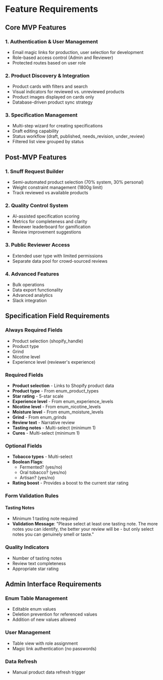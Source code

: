 # Feature Requirements

## Core MVP Features

### 1. Authentication & User Management
- Email magic links for production, user selection for development
- Role-based access control (Admin and Reviewer)
- Protected routes based on user role

### 2. Product Discovery & Integration
- Product cards with filters and search
- Visual indicators for reviewed vs. unreviewed products
- Product images displayed on cards only
- Database-driven product sync strategy

### 3. Specification Management
- Multi-step wizard for creating specifications
- Draft editing capability
- Status workflow (draft, published, needs_revision, under_review)
- Filtered list view grouped by status

## Post-MVP Features

### 1. Snuff Request Builder
- Semi-automated product selection (70% system, 30% personal)
- Weight constraint management (1800g limit)
- Track reviewed vs available products

### 2. Quality Control System
- AI-assisted specification scoring
- Metrics for completeness and clarity
- Reviewer leaderboard for gamification
- Review improvement suggestions

### 3. Public Reviewer Access
- Extended user type with limited permissions
- Separate data pool for crowd-sourced reviews

### 4. Advanced Features
- Bulk operations
- Data export functionality
- Advanced analytics
- Slack integration

## Specification Field Requirements

### Always Required Fields
- Product selection (shopify_handle)
- Product type
- Grind
- Nicotine level
- Experience level (reviewer's experience)

### Required Fields
- **Product selection** - Links to Shopify product data
- **Product type** - From enum_product_types
- **Star rating** - 5-star scale
- **Experience level** - From enum_experience_levels
- **Nicotine level** - From enum_nicotine_levels
- **Moisture level** - From enum_moisture_levels
- **Grind** - From enum_grinds
- **Review text** - Narrative review
- **Tasting notes** - Multi-select (minimum 1)
- **Cures** - Multi-select (minimum 1)

### Optional Fields
- **Tobacco types** - Multi-select
- **Boolean Flags**:
  - Fermented? (yes/no)
  - Oral tobacco? (yes/no)
  - Artisan? (yes/no)
- **Rating boost** - Provides a boost to the current star rating

### Form Validation Rules

#### Tasting Notes
- Minimum 1 tasting note required
- **Validation Message**: "Please select at least one tasting note. The more notes you can identify, the better your review will be - but only select notes you can genuinely smell or taste."

### Quality Indicators
- Number of tasting notes
- Review text completeness
- Appropriate star rating

## Admin Interface Requirements

### Enum Table Management
- Editable enum values
- Deletion prevention for referenced values
- Addition of new values allowed

### User Management
- Table view with role assignment
- Magic link authentication (no passwords)

### Data Refresh
- Manual product data refresh trigger
